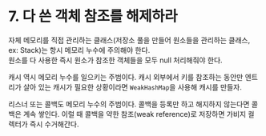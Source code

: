 # 7. 다 쓴 객체 참조를 해제하라

자체 메모리를 직접 관리하는 클래스(저장소 풀을 만들어 원소들을 관리하는 클래스, ex: Stack)는 항시 메모리 누수에 주의해야 한다.  
원소를 다 사용한 즉시 원소가 참조한 객체들을 모두 null 처리해줘야 한다.

캐시 역시 메모리 누수를 일으키는 주범이다. 캐시 외부에서 키를 참조하는 동안만 엔트리가 살아 있는 캐시가 필요한 상황이라면 `WeakHashMap`을 사용해 캐시를 만들자.

리스너 또는 콜백도 메모리 누수의 주범이다. 콜백을 등록만 하고 해지하지 않는다면 콜백은 계속 쌓인다. 이럴 때 콜백을 약한 참조(weak reference)로 저장하면 가비지 컬렉터가 즉시 수거해간다.
